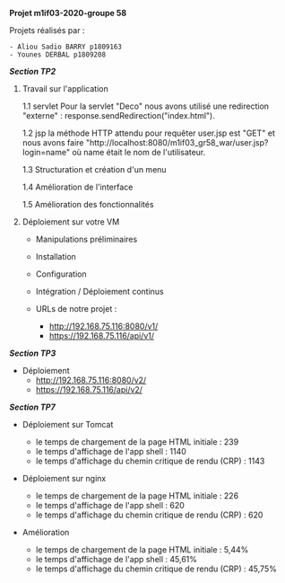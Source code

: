 **Projet m1if03-2020-groupe 58**


Projets réalisés par :

    - Aliou Sadio BARRY p1809163
    - Younes DERBAL p1809208



***Section TP2***

1.  Travail sur l'application

    1.1 servlet
    Pour la servlet "Deco" nous avons utilisé une redirection "externe" : response.sendRedirection("index.html").

    1.2 jsp
    la méthode HTTP attendu pour requêter user.jsp est "GET" et nous avons faire "http://localhost:8080/m1if03_gr58_war/user.jsp?login=name" où name   était le nom de l'utilisateur.

    1.3 Structuration et création d'un menu

    1.4 Amélioration de l'interface

    1.5 Amélioration des fonctionnalités

 2. Déploiement sur votre VM

    - Manipulations préliminaires

    - Installation

    - Configuration

    - Intégration / Déploiement continus 

    - URLs de notre projet :
        - http://192.168.75.116:8080/v1/
        - https://192.168.75.116/api/v1/

***Section TP3***

- Déploiement
    -  http://192.168.75.116:8080/v2/
    -  https://192.168.75.116/api/v2/ 

***Section TP7***

- Déploiement sur Tomcat
    - le temps de chargement de la page HTML initiale : 239
    - le temps d'affichage de l'app shell : 1140
    - le temps d'affichage du chemin critique de rendu (CRP) : 1143


- Déploiement sur nginx
    - le temps de chargement de la page HTML initiale : 226
    - le temps d'affichage de l'app shell : 620
    - le temps d'affichage du chemin critique de rendu (CRP) : 620


- Amélioration 
    - le temps de chargement de la page HTML initiale : 5,44%
    - le temps d'affichage de l'app shell : 45,61%
    - le temps d'affichage du chemin critique de rendu (CRP) : 45,75%   
        